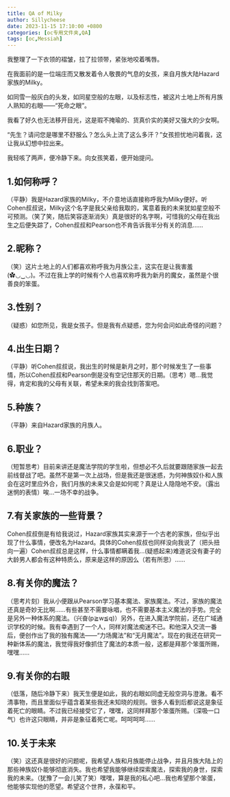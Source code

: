 ```yaml
---
title: QA of Milky
author: Sillycheese
date: 2023-11-15 17:10:00 +0800
categories: [oc专用文件夹,QA]
tags: [oc,Messiah] 
---
```


我整理了一下衣领的褶皱，拉了拉领带，紧张地咬着嘴唇。

在我面前的是一位端庄而又散发着令人敬畏的气息的女孩，来自月族大陆Hazard家族的Milky。

如同雪一般灰白的头发，如同星空般的左眼，以及标志性，被这片土地上所有月族人熟知的右眼——“死命之眼”。

我看了好久也无法移开目光，这是瑕不掩瑜的、货真价实的美好又强大的少女啊。

“先生？请问您是哪里不舒服么？怎么头上流了这么多汗？”女孩担忧地问着我，这让我从幻想中拉出来。

 

我轻咳了两声，便冷静下来。向女孩笑着，便开始提问。

  

## 1.如何称呼？

 （平静）我是Hazard家族的Milky，不介意地话直接称呼我为Milky便好。听Cohen叔叔说，Milky这个名字是我父亲给我取的，寓意着我的未来犹如星空般不可预测。（笑了笑，随后笑容逐渐消失）真是很好的名字啊，可惜我的父母在我出生之后便失踪了，Cohen叔叔和Pearson也不肯告诉我半分有关的消息……

## 2.昵称？

 （笑）这片土地上的人们都喜欢称呼我为月族公主，这实在是让我害羞(✿◡‿◡)。不过在我上学的时候有个人也喜欢称呼我为新月的魔女，虽然是个很善良的笨蛋。

## 3.性别？

 （疑惑）如您所见，我是女孩子。但是我有点疑惑，您为何会问如此奇怪的问题？

## 4.出生日期？

 （平静）听Cohen叔叔说，我出生的时候是新月之时，那个时候发生了一些事情，所以Cohen叔叔和Pearson倒是没有空记住那天的日期。（思考）嗯…我觉得，肯定和我的父母有关联，希望未来的我会找到答案吧。

## 5.种族？

 （平静）来自Hazard家族的月族人。

## 6.职业？

 （短暂思考）目前来讲还是魔法学院的学生啦，但想必不久后就要跟随家族一起去前线督战了吧。虽然不是第一次上战场，但是我还是很迷惑，为何神族奴仆和人族会在这时里应外合，我们月族的未来又会是如何呢？真是让人隐隐地不安。（露出迷惘的表情）唉…一场不幸的战争。

## 7.有关家族的一些背景？

 Cohen叔叔倒是有给我说过，Hazard家族其实来源于一个古老的家族，但似乎出现了什么事情，便改名为Hazard。具体的Cohen叔叔也同样没向我说了（把头扭向一遍）Cohen叔叔总是这样，什么事情都瞒着我…(疑惑起来)难道说没有妻子的大龄男人都会有这种特质么，原来是这样的原因么（若有所思）……

## 8.有关你的魔法？

 （思考片刻）我从小便跟从Pearson学习基本魔法、家族魔法。不过，家族的魔法还真是奇妙无比啊……有些甚至不需要咏唱，也不需要基本主义魔法的手势。完全是另外一种体系的魔法。（兴奋(p≧w≦q)）另外，在进入魔法学院前，还在广域通识学校的时候。我有幸遇到了一个人，同样对魔法痴迷不已。和他深入交流一番后，便创作出了我的独有魔法——“力场魔法”和“无月魔法”。现在的我还在研究一种新体系的魔法，我觉得我好像抓住了魔法的本质一般，这都是拜那个笨蛋所赐，嘿嘿……

## 9.有关你的右眼

 （低落，随后冷静下来）我天生便是如此，我的右眼如同虚无般空洞与澄澈。看不清事物，而且里面似乎蕴含着某些我还未知晓的规则。很多人看到后都说这是象征着死亡的眼睛。不过我已经接受它了，嘿嘿，这同样拜那个笨蛋所赐。（深吸一口气）也许这只眼睛，并非是象征着死亡呢。呵呵呵呵……

 ## 10.关于未来

  （笑）这还真是很好的问题呢，我希望人族和月族能停止战争，并且月族大陆上的那些神族奴仆能够彻底消失。我也希望我能够继续探索魔法，探索我的身世，探索我的未来。（犹豫了一会儿笑了笑）嘿嘿，算是我的私心吧…我也希望那个笨蛋，他能够实现他的愿望。希望这个世界，永葆和平。